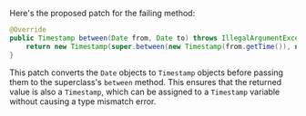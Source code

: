 Here's the proposed patch for the failing method:

```java
@Override
public Timestamp between(Date from, Date to) throws IllegalArgumentException {
    return new Timestamp(super.between(new Timestamp(from.getTime()), new Timestamp(to.getTime())).getTime());
}
```

This patch converts the `Date` objects to `Timestamp` objects before passing them to the superclass's `between` method. This ensures that the returned value is also a `Timestamp`, which can be assigned to a `Timestamp` variable without causing a type mismatch error.